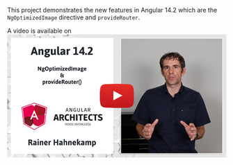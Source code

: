This project demonstrates the new features in Angular 14.2 which are the `NgOptimizedImage` directive and `provideRouter`.

A video is available on <a href="https://youtu.be/eFQ_So1t-Yg"><img src="YouTube Cover.jpg"></a>
